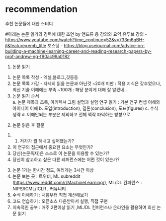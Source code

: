 # recommendation
추천 논문들에 대한 스터디


#아래는  논문 읽기와 경력에 대한 조언 by 앤드류 응 강의와 요약
유투브 강의 - https://www.youtube.com/watch?time_continue=52&v=733m6qBH-jI&feature=emb_title
포스팅 - https://blog.usejournal.com/advice-on-building-a-machine-learning-career-and-reading-research-papers-by-prof-andrew-ng-f90ac99a0182 


1. 논문 읽기
  1) 논문 목록 작성 - 엑셀,블로그,깃등등 
  2) 논문 목록 가감 - 자세히 읽을 논문과 아닌것 
     ~20개 미만 : 적용 지식은 갖추었으나, 최신 기술 이해에는 부족 
     ~100개 : 해당 분야게 대해 잘 알겠네.. 
  3) 논문 읽기 순서  
     a. 논문 제목과 초록, 아키텍쳐 그림 설명과 실험 연구 읽기 : 기본 연구 컨셉 이해와 아이디어 이해 
     b. 도입(introduction), 결론(conclusion), 도표(figures)
     c. 수식 생략 
     d. 이해안되는 부분은 제외하고 전체 맥락 파악하는 방향으로 
 
 2. 논문 읽은 후 질문 
  1) 1. 저자가 뭘 해내고 싶어했는가?
  2) 이 연구의 접근에서 중요한 요소는 무엇인가?
  3) 당신(논문독자)은 스스로 이 논문을 이용할 수 있는가? 
  4) 당신이 참고하고 싶은 다른 레퍼런스에는 어떤 것이 있는가?

 3. 논문 1개는 한시간 정도, 여러개는 3시간 이상 
 4. 논문 보는 곳 : 트위터, ML subreddit (https://www.reddit.com/r/MachineLearning/), ML/DL 컨퍼런스 : NIPS/ICML/ICLR , 커뮤니티
 5. 수식 이해하기 : 처음부터 직접 계산해보기 
 6. 코드 연습하기 : 오픈소스 다운받아서 실행, 직접 구현 
 7. 지속적인 공부 : 매주 2편이상 읽기 ,ML/DL 컨퍼런스나 온라인을 활용하여 최신 논문 읽기

 
  
